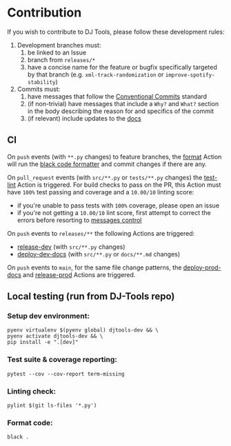 # Contribution
If you wish to contribute to DJ Tools, please follow these development rules:
1. Development branches must:
    1. be linked to an Issue
    1. branch from `releases/*`
    1. have a concise name for the feature or bugfix specifically targeted by that branch (e.g. `xml-track-randomization` or `improve-spotify-stability`)
1. Commits must:
    1. have messages that follow the [Conventional Commits](https://www.conventionalcommits.org/) standard
    1. (if non-trivial) have messages that include a `Why?` and `What?` section in the body describing the reason for and specifics of the commit
    1. (if relevant) include updates to the [docs](https://github.com/a-rich/DJ-Tools/tree/main/docs)

## CI
On `push` events (with `**.py` changes) to feature branches, the [format](https://github.com/a-rich/DJ-Tools/actions/workflows/format.yaml) Action will run the [black code formatter](https://github.com/psf/black) and commit changes if there are any.

On `pull_request` events (with `src/**.py` or `tests/**.py` changes) the [test-lint](https://github.com/a-rich/DJ-Tools/actions/workflows/test-lint.yaml) Action is triggered. For build checks to pass on the PR, this Action must have `100%` test passing and coverage and a `10.00/10` linting score:
- if you're unable to pass tests with `100%` coverage, please open an issue
- if you're not getting a `10.00/10` lint score, first attempt to correct the errors before resorting to [messages control](https://pylint.readthedocs.io/en/latest/user_guide/messages/message_control.html)

On `push` events to `releases/**` the following Actions are triggered:
- [release-dev](https://github.com/a-rich/DJ-Tools/blob/pylint-check/.github/workflows/release-dev.yaml) (with `src/**.py` changes)
- [deploy-dev-docs](https://github.com/a-rich/DJ-Tools/blob/pylint-check/.github/workflows/deploy-dev-docs.yaml) (with `src/**.py` or `docs/**.md` changes)

On `push` events to `main`, for the same file change patterns, the [deploy-prod-docs](https://github.com/a-rich/DJ-Tools/blob/pylint-check/.github/workflows/deploy-prod-docs.yaml) and [release-prod](https://github.com/a-rich/DJ-Tools/blob/pylint-check/.github/workflows/release-prod.yaml) Actions are triggered.

## Local testing (run from DJ-Tools repo)
### Setup dev environment:
```
pyenv virtualenv $(pyenv global) djtools-dev && \
pyenv activate djtools-dev && \
pip install -e ".[dev]"
```
### Test suite & coverage reporting:
```
pytest --cov --cov-report term-missing
```

### Linting check:
```
pylint $(git ls-files '*.py')
```

### Format code:
```
black .
```